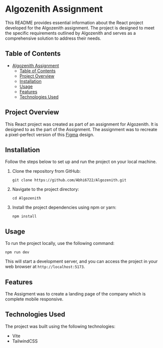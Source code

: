 # Algozenith Assignment

This README provides essential information about the React project developed for the Algozenith assignment. The project is designed to meet the specific requirements outlined by Algozenith and serves as a comprehensive solution to address their needs.

## Table of Contents
- [Algozenith Assignment](#algozenith-assignment)
  - [Table of Contents](#table-of-contents)
  - [Project Overview](#project-overview)
  - [Installation](#installation)
  - [Usage](#usage)
  - [Features](#features)
  - [Technologies Used](#technologies-used)

## Project Overview
This React project was created as part of an assignment for Algozenith. It is designed to as the part of the Assignment. The assignment was to recreate a pixel-perfect version of this [Figma](https://www.figma.com/file/ZCwQHmdQL6POQEzKhnUSFX/Algozenith-Assignment) design.

## Installation
Follow the steps below to set up and run the project on your local machine.

1. Clone the repository from GitHub:
   ```shell
   git clone https://github.com/Abhi6722/Algozenith.git
   ```

2. Navigate to the project directory:
   ```shell
   cd Algozenith
   ```

3. Install the project dependencies using npm or yarn:
   ```shell
   npm install
   ```

## Usage
To run the project locally, use the following command:

```shell
npm run dev
```

This will start a development server, and you can access the project in your web browser at `http://localhost:5173`.

## Features
The Assigment was to create a landing page of the company which is complete mobile responsive.

## Technologies Used
The project was built using the following technologies:

- Vite
- TailwindCSS
